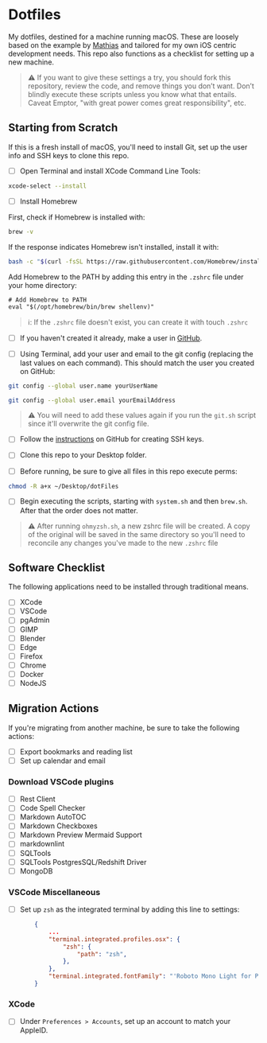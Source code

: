 # Dotfiles

My dotfiles, destined for a machine running macOS. These are loosely based on the example by [Mathias](https://github.com/mathiasbynens/dotfiles) and tailored for my own iOS centric development needs. This repo also functions as a checklist for setting up a new machine.

> :warning: If you want to give these settings a try, you should fork this repository, review the code, and remove things you don’t want. Don’t blindly execute these scripts unless you know what that entails. Caveat Emptor, "with great power comes great responsibility", etc.

## Starting from Scratch

If this is a fresh install of macOS, you'll need to install Git, set up the user info and SSH keys to clone this repo.

- [ ] Open Terminal and install XCode Command Line Tools:

```bash
xcode-select --install
```
- [ ] Install Homebrew

First, check if Homebrew is installed with:

```bash
brew -v
```

If the response indicates Homebrew isn't installed, install it with:

```bash
bash -c "$(curl -fsSL https://raw.githubusercontent.com/Homebrew/install/HEAD/install.sh)"
```
Add Homebrew to the PATH by adding this entry in the `.zshrc` file under your home directory:

```text
# Add Homebrew to PATH
eval "$(/opt/homebrew/bin/brew shellenv)"
```

> ℹ️: If the `.zshrc` file doesn't exist, you can create it with touch `.zshrc`

- [ ] If you haven't created it already, make a user in [GitHub](https://github.com).

- [ ] Using Terminal, add your user and email to the git config (replacing the last values on each command). This should match the user you created on GitHub:

```bash
git config --global user.name yourUserName
```

```bash
git config --global user.email yourEmailAddress
```

> :warning: You will need to add these values again if you run the `git.sh` script since it'll overwrite the git config file.

- [ ] Follow the [instructions](https://docs.github.com/en/authentication/connecting-to-github-with-ssh) on GitHub for creating SSH keys.

- [ ] Clone this repo to your Desktop folder.

- [ ] Before running, be sure to give all files in this repo execute perms:

```bash
chmod -R a+x ~/Desktop/dotFiles
```

- [ ] Begin executing the scripts, starting with `system.sh` and then `brew.sh`. After that the order does not matter.

> :warning: After running `ohmyzsh.sh`, a new zshrc file will be created. A copy of the original will be saved in the same directory so you'll need to reconcile any changes you've made to the new `.zshrc` file

## Software Checklist

The following applications need to be installed through traditional means.

- [ ] XCode
- [ ] VSCode
- [ ] pgAdmin
- [ ] GIMP
- [ ] Blender
- [ ] Edge
- [ ] Firefox
- [ ] Chrome
- [ ] Docker
- [ ] NodeJS

## Migration Actions

If you're migrating from another machine, be sure to take the following actions:

- [ ] Export bookmarks and reading list
- [ ] Set up calendar and email

### Download VSCode plugins

- [ ] Rest Client
- [ ] Code Spell Checker
- [ ] Markdown AutoTOC
- [ ] Markdown Checkboxes
- [ ] Markdown Preview Mermaid Support
- [ ] markdownlint
- [ ] SQLTools
- [ ] SQLTools PostgresSQL/Redshift Driver
- [ ] MongoDB

### VSCode Miscellaneous

- [ ] Set up `zsh` as the integrated terminal by adding this line to settings:

    ```json
        {
            ...
            "terminal.integrated.profiles.osx": {
                "zsh": {
                    "path": "zsh",
                },
            },
            "terminal.integrated.fontFamily": "'Roboto Mono Light for Powerline', 'PowerlineSymbols'"
        }
    ```

### XCode

- [ ] Under `Preferences > Accounts`, set up an account to match your AppleID.

